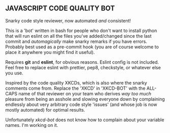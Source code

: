 ## JAVASCRIPT CODE QUALITY BOT

Snarky code style reviewer, now automated _and_ consistent!

This is a 'bot' written in bash for people who don't want to install python that will run eslint on all the files you've added/changed since the last commit and _automagically_ make snarky remarks if you have errors. Probably best used as a pre-commit hook (you are of course welcome to place it anywhere you might find it useful). 

Requires __git__ and __eslint__, for obvious reasons. Eslint config is not included. Feel free to replace eslint with prettier, pep8, checkstyle, or whatever else you use. 

Inspired by the code quality XKCDs, which is also where the snarky comments come from. Replace the 'XKCD' in 'XKCD-BOT' with the ALL-CAPS name of that reviewer on your team who derives _way too much_ pleasure from being an asshole and slowing everyone down by complaining endlessly about very arbitrary code style 'issues' (and whose job is now mostly automated) for optimal results.

Unfortunately _xkcd-bot_ does not know how to complain about your variable names. I'm working on it. 

